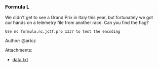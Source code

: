 ### Formula L
We didn't get to see a Grand Prix in Italy this year, but fortunately we got our hands on a telemetry file from another race. Can you find the flag?

```
Use nc formula.nc.jctf.pro 1337 to test the encoding
```


Author: @artcz


Attachments:
* [data.txt](./public/data.txt)